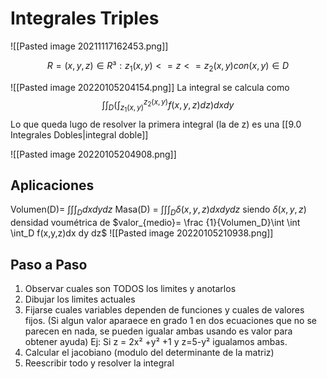 # Integrales Triples
![[Pasted image 20211117162453.png]]


$$R = {(x,y,z) \in R³: z_1(x,y) <= z <= z_2(x,y) con (x,y) \in D}$$

![[Pasted image 20220105204154.png]]
La integral se calcula como 
$$\int \int_D (\int_{z_1(x,y)}^{z_2(x,y)} f(x,y,z)dz)dxdy$$
Lo que queda lugo de resolver la primera integral (la de z) es una [[9.0 Integrales Dobles|integral doble]]

![[Pasted image 20220105204908.png]]

## Aplicaciones
Volumen(D)= $\int \int \int_D dx dy dz$
Masa(D) = $\int \int \int_D \delta (x, y, z) dx dy dz$ siendo $\delta(x,y,z)$ densidad voumétrica de $valor_{medio}= \frac {1}{Volumen_D}\int \int \int_D f(x,y,z)dx dy dz$
![[Pasted image 20220105210938.png]]


## Paso a Paso
1) Observar cuales son TODOS los limites y anotarlos
2) Dibujar los limites actuales
3) Fijarse cuales variables dependen de funciones y cuales de valores fijos. (Si algun valor aparaece en grado 1 en dos ecuaciones que no se parecen en nada, se pueden igualar ambas usando es valor para obtener ayuda) Ej: Si z = 2x² +y² +1 y z=5-y² igualamos ambas. 
5) Calcular el jacobiano (modulo del determinante de la matriz)
6) Reescribir todo y resolver la integral